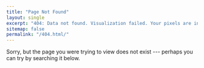 ```yaml
---
title: "Page Not Found"
layout: single
excerpt: "404: Data not found. Visualization failed. Your pixels are in another SVG."
sitemap: false
permalink: "/404.html/"
---
```


Sorry, but the page you were trying to view does not exist --- perhaps you can try by searching it below.

<script type="text/javascript">
  var GOOG_FIXURL_LANG = 'en';
  var GOOG_FIXURL_SITE = '{{ site.url }}'
</script>
<script type="text/javascript"
  src="//linkhelp.clients.google.com/tbproxy/lh/wm/fixurl.js">
</script>